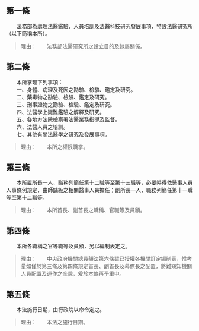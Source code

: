 第一條 
-------
　　法務部為處理法醫鑑驗、人員培訓及法醫科技研究發展事項，特設法醫研究所（以下簡稱本所）。  
> 理由：　　法務部法醫研究所之設立目的及隸屬關係。



第二條 
-------
　　本所掌理下列事項：  
　　一、身體、病理及死因之勘驗、檢驗、鑑定及研究。  
　　二、藥毒物之勘驗、檢驗、鑑定及研究。  
　　三、刑事證物之勘驗、檢驗、鑑定及研究。  
　　四、法醫學上疑難鑑驗之解釋及研究。  
　　五、各地方法院檢察署法醫業務指導及監督。  
　　六、法醫人員之培訓。  
　　七、其他有關法醫學之研究及發展事項。  
> 理由：　　本所之權限職掌。



第三條 
-------
　　本所置所長一人，職務列簡任第十二職等至第十三職等，必要時得依醫事人員人事條例規定，由師舗級之相關醫事人員擔任；副所長一人，職務列簡任第十一職等至第十二職等。  
> 理由：　　本所首長、副首長之職稱、官職等及員額。



第四條 
-------
　　本所各職稱之官等職等及員額，另以編制表定之。  
> 理由：　　中央政府機關總員額法第六條雖已授權各機關訂定編制表，惟考量如僅於第三條及第四條規定首長、副首長及幕僚長之配置，將難窺知機關人員配置及運作之全貌，爰於本條再予重申。



第五條 
-------
　　本法施行日期，由行政院以命令定之。  
> 理由：　　本法之施行日期。